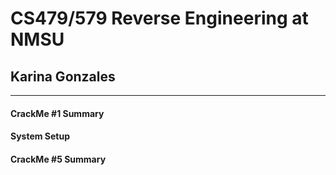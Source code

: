 # CS479/579 Reverse Engineering at NMSU
## Karina Gonzales
---
#### CrackMe #1 Summary
#### System Setup
#### CrackMe #5 Summary